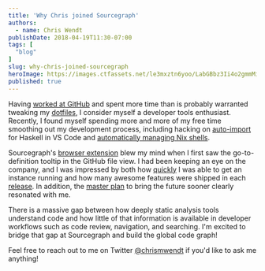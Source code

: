 ```yaml
---
title: 'Why Chris joined Sourcegraph'
authors:
  - name: Chris Wendt
publishDate: 2018-04-19T11:30-07:00
tags: [
  "blog"
]
slug: why-chris-joined-sourcegraph
heroImage: https://images.ctfassets.net/le3mxztn6yoo/LabGBbz3Ii4o2gmmMiy60/482be43a746c56e876fa1858765f4b29/Chris_profile.png
published: true
---
```


Having [worked at GitHub](https://blog.github.com/2017-01-03-search-commit-messages/) and spent more time than is probably warranted tweaking my [dotfiles](https://github.com/chrismwendt/dotfiles), I consider myself a developer tools enthusiast. Recently, I found myself spending more and more of my free time smoothing out my development process, including hacking on [auto-import](https://github.com/chrismwendt/Auto-Import) for Haskell in VS Code and [automatically managing Nix shells](https://github.com/chrismwendt/auto-nix-shell).

Sourcegraph's [browser extension](/#integrations) blew my mind when I first saw the go-to-definition tooltip in the GitHub file view. I had been keeping an eye on the company, and I was impressed by both how [quickly](https://docs.sourcegraph.com) I was able to get an instance running and how many awesome features were shipped in each [release](/blog/introducing-sourcegraph-2-7). In addition, the [master plan](https://handbook.sourcegraph.com/company/strategy) to bring the future sooner clearly resonated with me.

There is a massive gap between how deeply static analysis tools understand code and how little of that information is available in developer workflows such as code review, navigation, and searching. I'm excited to bridge that gap at Sourcegraph and build the global code graph!

Feel free to reach out to me on Twitter [@chrismwendt](https://twitter.com/ChrisMWendt) if you'd like to ask me anything!
